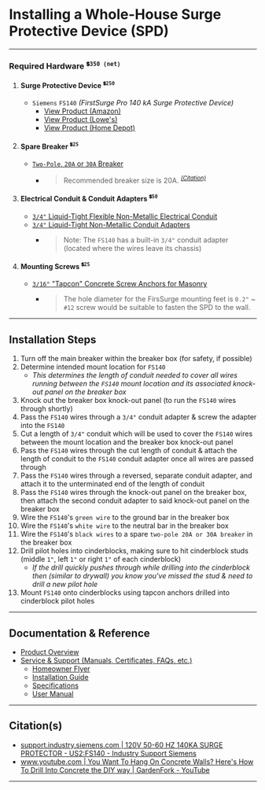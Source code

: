 <!-- ------------------------------ -->
<!-- https://github.com/mcavallo-git/Coding/blob/main/hardware/power-whole-house-spd-surge-protective-device-install-guide-siemens-fs140.md -->
<!-- ------------------------------ -->

# Installing a Whole-House Surge Protective Device (SPD)

<!-- ------------------------------ -->

***

### Required Hardware <sup>`💲350 (net)`</sup>
1. #### Surge Protective Device <sup>`💲250`</sup>
    - `Siemens` `FS140` *(FirstSurge Pro 140 kA Surge Protective Device)*
      - [View Product (Amazon)](https://amazon.com/dp/B013WINMK6)
      - [View Product (Lowe's)](https://www.lowes.com/pd/Siemens-140-KA-Outdoor-Surge-Protective-Device/5002142149)
      - [View Product (Home Depot)](https://www.homedepot.com/p/Siemens-FirstSurge-Pro-140kA-Whole-House-Surge-Protection-Device-FS140/206560230)
1. #### Spare Breaker <sup>`💲25`</sup>
    - [`Two-Pole`, `20A` or `30A` Breaker](https://amazon.com/gp/product/B0002YSMYK)
      - > Recommended breaker size is 20A. *<sup>[(Citation)](https://cache.industry.siemens.com/dl/files/623/109793623/att_1054703/v1/SIE_CS_FS60_FS100_FS140.pdf)</sup>*
1. #### Electrical Conduit & Conduit Adapters <sup>`💲50`</sup>
    - [`3/4"` Liquid-Tight Flexible Non-Metallic Electrical Conduit](https://amazon.com/gp/product/B0BQ3RYM3B)
    - [`3/4"` Liquid-Tight Non-Metallic Conduit Adapters](https://amazon.com/gp/product/B0BQ3RYM3B)
      - > Note: The `FS140` has a built-in `3/4"` conduit adapter (located where the wires leave its chassis)
1. #### Mounting Screws <sup>`💲25`</sup>
   - [`3/16"` "Tapcon" Concrete Screw Anchors for Masonry](https://amazon.com/gp/product/B071LG9GYV)
      - > The hole diameter for the FirsSurge mounting feet is `0.2"` ~ `#12` screw would be suitable to fasten the SPD to the wall.

<!-- ------------------------------ -->

***

## Installation Steps
1. Turn off the main breaker within the breaker box (for safety, if possible)
1. Determine intended mount location for `FS140`
    - *This determines the length of conduit needed to cover all wires running between the `FS140` mount location and its associated knock-out panel on the breaker box*
1. Knock out the breaker box knock-out panel (to run the `FS140` wires through shortly)
1. Pass the `FS140` wires through a `3/4"` conduit adapter & screw the adapter into the `FS140`
1. Cut a length of `3/4"` conduit which will be used to cover the `FS140` wires between the mount location and the breaker box knock-out panel
1. Pass the `FS140` wires through the cut length of conduit & attach the length of conduit to the `FS140` conduit adapter once all wires are passed through
1. Pass the `FS140` wires through a reversed, separate conduit adapter, and attach it to the unterminated end of the length of conduit
1. Pass the `FS140` wires through the knock-out panel on the breaker box, then attach the second conduit adapter to said knock-out panel on the breaker box
1. Wire the `FS140`'s `green wire` to the ground bar in the breaker box
1. Wire the `FS140`'s `white wire` to the neutral bar in the breaker box
1. Wire the `FS140`'s `black wires` to a spare `two-pole 20A or 30A breaker` in the breaker box
1. Drill pilot holes into cinderblocks, making sure to hit cinderblock studs (middle `1"`, left `1"` or right `1"` of each cinderblock)
    - *If the drill quickly pushes through while drilling into the cinderblock then (similar to drywall) you know you've missed the stud & need to drill a new pilot hole*
1. Mount `FS140` onto cinderblocks using tapcon anchors drilled into cinderblock pilot holes

<!-- ------------------------------ -->

***

## Documentation & Reference
- [Product Overview](https://mall.industry.siemens.com/mall/EN/US/Catalog/Product/?mlfb=US2:FS140)
- [Service & Support (Manuals, Certificates, FAQs, etc.)	](https://support.industry.siemens.com/cs/products/us2-fs140/120v-50-60-hz-140ka-surge-protector?pid=579020&mlfb=US2:FS140&mfn=ps&lc=en-US)
  - [Homeowner Flyer](https://cache.industry.siemens.com/dl/files/793/109798793/att_1071143/v1/SIE_FL_FirstSurgeHomeownerFlyer.pdf)
  - [Installation Guide](https://assets.new.siemens.com/siemens/assets/api/uuid:c739e929-d2e7-44ff-8258-fc55e06b54dc/firstsurge-installation-guide-lp-1414.pdf)
  - [Specifications](https://m.media-amazon.com/images/I/71gjTRXqRaL.pdf)
  - [User Manual](https://cache.industry.siemens.com/dl/files/623/109793623/att_1054703/v1/SIE_CS_FS60_FS100_FS140.pdf)

<!-- ------------------------------ -->

***

## Citation(s)
- [support.industry.siemens.com | 120V 50-60 HZ 140KA SURGE PROTECTOR - US2:FS140 - Industry Support Siemens](https://support.industry.siemens.com/cs/products/us2-fs140/120v-50-60-hz-140ka-surge-protector?pid=579020&mlfb=US2:FS140&mfn=ps&lc=en-US)
- [www.youtube.com | You Want To Hang On Concrete Walls? Here's How To Drill Into Concrete the DIY way | GardenFork - YouTube](https://www.youtube.com/watch?v=VPz80DaOjcY)

<!-- ------------------------------ -->

***
